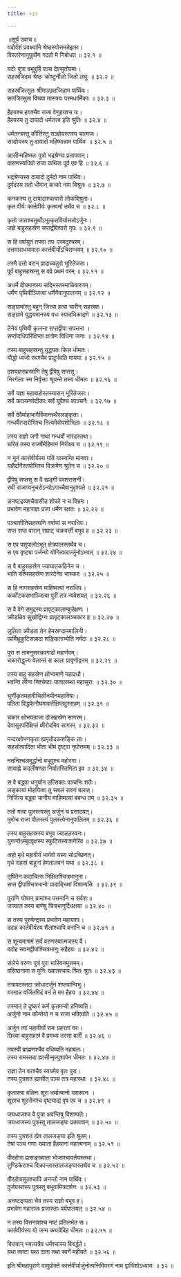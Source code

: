 ```yaml
---
title: ०३२

---
```

॥सूर्य उवाच॥  
यदोर्वंशं प्रवक्ष्यामि श्रेष्ठस्योत्तमतेझसः।  
विस्तरेणानुपूर्व्येण गदतो मे निबोधत ॥ ३२.१ ॥  

यदोः पुत्रा बभूवुर्हि पञ्च देवसुतोपमाः।  
सहस्रजिदथ श्रेष्ठः क्रोष्टुर्नीलो जितो लघुः ॥ ३२.२ ॥  

सहस्रजित्सुतः श्रीमाञ्छतजिन्नाम पार्थिवः।  
सतजित्सुता विख्या तास्त्रयः परमधार्मिकाः ॥ ३२.३ ॥  

हैहयश्च हयश्चैव राजा वेणुहयश्च यः।  
हैहयस्य तु दायादो धर्मतत्त्व इति श्रुतिः ॥ ३२.४ ॥  

धर्मतन्त्रस्तु कीर्त्तिस्तु सञ्ज्ञेयस्तस्य चात्मजः।  
सञ्ज्ञेयस्य तु दायादो महिष्मान्नाम पार्थिवः ॥ ३२.५ ॥  

आसीन्महिष्मतः पुत्रो भद्रश्रेण्यः प्रतापवान्।  
वाराणस्यधिपो राजा कथितः पूर्व एव हि ॥ ३२.६ ॥  

भद्रश्रेण्यस्य दायादो दुर्मदो नाम पार्थिवः।  
दुर्मदस्य ततो धीमान् कन्को नाम विश्रुतः ॥ ३२.७ ॥  

कनकस्य तु दायादाश्चत्वारो लोकविश्रुताः।  
कृत वीर्यः कार्तवीर्यः कृतवर्मा तथैव च ॥ ३२.८ ॥  

कृतो जातश्चतुर्थोऽभूत्कृतविर्यात्ततोऽर्जुनः।  
जज्ञे बाहुसहस्रेण सप्तद्वीपेश्वरो नृपः ॥ ३२.९ ॥  

स हि वर्षायुतं तप्त्वा तपः परमदुश्चरम्।  
दत्तमाराधयामास कार्त्तवीर्योऽत्रिसम्भवम् ॥ ३२.१० ॥  

तस्मै दत्तो वरान् प्रादाच्चतुरो भूरितेजसः।  
पूर्वं बाहुसहस्रन्तु स वव्रे प्रथमं वरम् ॥ ३२.११ ॥  

अधर्मे दीयमानस्य सद्भिस्तस्मान्निवारणम्।  
धर्मेण पृथिवीञ्जित्वा धर्मेणैवानुपालनम् ॥ ३२.१२ ॥  

सङ्ग्रामांस्तु बहून् जित्त्वा हत्वा चारीन् सहस्रशः।  
सङ्ग्रामे युद्धयमानस्य वधः स्यादधिकाद्रणे ॥ ३२.१३ ॥  

तेनेयं पृथिवी कृत्स्ना सप्तद्वीपा सपत्तना ।  
सप्तोदधिपरिक्षिप्ता क्षात्रेण विधिना जनाः ॥ ३२.१४ ॥  

तस्य बाहुसहस्रन्तु युद्ध्यतः किल धीमतः।  
यौद्धो ध्वजो रथश्चैव प्रादुर्भवति मायया ॥ ३२.१५ ॥  

दशयज्ञसहस्राणि तेषु द्वीपेषु सप्तसु।  
निरर्गलाः स्म निर्वृत्ताः श्रूयन्ते तस्य धीमतः ॥ ३२.१६ ॥  

सर्वे यज्ञा महाबाहोस्तस्यासन् भूरितेजसः।  
सर्वे काञ्चनवेदीकाः सर्वे यूपैश्च काञ्चनैः ॥ ३२.१७ ॥  

सर्वे देवैर्माहाभागैर्विमानस्थैरलङ्कृताः।  
गन्धर्वैरप्सरोभिश्च नित्यमेवोपशोभिताः ॥ ३२.१८ ॥  

तस्य राज्ञो जगौ गाथां गन्धर्वो नारदस्तथा।  
चरितं तस्य राजर्षेर्महिमानं निरीक्ष्य च ॥ ३२.१९ ॥  

न नूनं कार्त्तवीर्यस्य गतिं यास्यन्ति मानवाः।  
यज्ञैर्दानैस्तपोभिश्च विक्रमेण श्रुतेन च ॥ ३२.२० ॥  

द्वीपेषु सप्तसु स वै खड्गी वरशरासनी।  
रथी राजाप्यनुचरोऽन्योऽगाच्चैवानुदृश्यते ॥ ३२.२१ ॥  

अनष्टद्रव्यश्चैवासीन्न शोको न च विभ्रमः।  
प्रभावेण महाराज्ञः प्रजा धर्मेण रक्षतः ॥ ३२.२२ ॥  

पञ्चाशीतिसहस्राणि वर्षाणां स नराधिपः।  
सप्त सप्त वारान् सम्राट् चक्रवर्त्ती बभूव ह ॥ ३२.२३ ॥  

स एव पशुपालोऽभूत् क्षेत्रपालस्तथैव च।  
स एव वृष्ट्या पर्जन्यो योगित्वादर्ज्जुनोऽभवत् ॥ ३२.२४ ॥  

स वै बाहुसहस्रेण ज्याघातकठिनेन च ।  
भाति रश्मिसहस्रेण शारदेनेव भास्करः ॥ ३२.२५ ॥  

स हि नागसहस्रेण माहिष्मत्यां नराधिपः।  
कर्कोटकसभाञ्जित्वा पुरीं तत्र न्यवेशयत् ॥ ३२.२६ ॥  

स वै वेगे समुद्रस्य प्रावृट्कालाम्बुजेक्षणः ।  
क्रीडन्निव सुखोद्विग्नः प्रावृट्कालञ्चकार ह ॥ ३२.२७ ॥  

लुलिता क्रीडता तेन हेमस्रग्दाममालिनी।  
ऊर्मिभ्रूकुटिसन्नादा शङ्किताभ्येति नर्मदा ॥ ३२.२८ ॥  

पुरा स तामनुसरन्नवगाढो महार्णवम्।  
चकारोद्धृत्त्य वेलान्तं स कालः प्रावृणोद्वनम् ॥ ३२.२९ ॥  

तस्य बाहु सहस्रेण क्षोभ्यमाणे महादधौ।  
भवन्ति लीना निश्चेष्टाः पातालस्था महासुराः ॥ ३२.३० ॥  

चूर्णीकृतमहावीचिलीनमीनमहाविषाः।  
पतिता विद्धफेनौघमावर्त्तक्षिप्तदुस्सहम् ॥ ३२.३१ ॥  

चकार क्षोभयन्राजा दोःसहस्रेण सागरम्।  
देवासुरपरिक्षिप्तं क्षीरोदमिव सागरम् ॥ ३२.३२ ॥  

मन्दरक्षोभणकृता ह्यमृतोदकशङ्कि ताः।  
सहसोत्पादिता भीता भीमं दृष्ट्वा नृपोत्तमम् ॥ ३२.३३ ॥  

नतनिश्चलमूर्द्धानो बभूवुश्च महोरगाः।  
सायाह्ने कदलीषण्डा निर्वातस्तिमिता इव ॥ ३२.३४ ॥  

स वै बद्ध्वा धनुर्यान उत्सिक्तः पञ्चभिः शतैः।  
लङ्कायां मोहयित्वा तु सबलं रावणं बलात्।  
निर्जित्य बद्ध्वा चानीय माहिष्मत्यां बबन्ध तम् ॥ ३२.३५ ॥  

ततो गत्वा पुलस्त्यस्तु अर्जुनं च प्रसादयत्।  
मुमोच राजा पौलस्त्यं पुलस्त्येनानुपालितम् ॥ ३२.३६ ॥  

तस्य बाहुसहस्रस्य बभूव ज्यातलस्वनः।  
युगान्तेऽम्बुदवृक्षस्य स्फुटितस्याशनेरिव ॥ ३२.३७ ॥  

अहो मृधे महावीर्यं भार्गवो यस्य सोऽच्छिनत्।  
मृधे सहस्रं बाहूनां हेमतालवनं यथा ॥ ३२.३८ ॥  

तृषितेन कदाचित्स भिक्षितश्चित्रभानुना।  
सप्त द्वीपांश्चित्रभानोः प्रादाद्भिक्षां विशाम्पतिः ॥ ३२.३९ ॥  

पुराणि घोषान् ग्रामांश्च पत्तनानि च सर्वशः॥  
जज्वाल तस्य बाणेषु चित्रभानुर्दिधक्षया ॥ ३२.४० ॥  

स तस्य पुरुषेन्द्रस्य प्रभावेण महायशाः।  
ददाह कार्तवीर्यस्य शैलांश्चापि वनानि च ॥ ३२.४१ ॥  

स शून्यमाश्रमं सर्वं वरुणस्यात्मजस्य वै।  
ददोह सवनद्वीपांश्चित्रभानुः सहैहयः ॥ ३२.४२ ॥  

संलेभे वरुणः पुत्रं पुरा भास्विनमुत्तमम्।  
वसिष्ठनामा स मुनिः ख्यातश्चापः श्रितः श्रुतः ॥ ३२.४३ ॥  

तत्रापदस्तदा क्रोधादर्जुनं शप्तवान्विभुः।  
यस्मान्न वर्जितमिदं वनं ते मम हैहय ॥ ३२.४४ ॥  

तस्मात् ते दुष्करं कर्म कृतमन्यो हनिष्यति।  
अर्जुनो नाम कौन्तेयो न च राजा भविष्यति ॥ ३२.४५ ॥  

अर्जुन त्वां महावीर्यो रामः प्रहरतां वरः।  
छित्त्वा बाहुसहस्रं वै प्रमथ्य तरसा बलीं ॥ ३२.४६ ॥  

तपस्वी ब्राह्मणश्चैव वधिष्यति महाबलः।  
तस्य रामस्तदा ह्यासीन्मृत्युशापेन धीमतः ॥ ३२.४७ ॥  

राज्ञा तेन वरश्चैव स्वयमेव वृतः पुरा।  
तस्य पुत्रशतं ह्यासीत् पञ्च तत्र महारथाः ॥ ३२.४८ ॥  

कृतास्त्रा बलिनः शूरा धर्मात्मानो यशस्वनः ।  
शूरश्च शूरसेनश्च वृष्ट्याद्यं वृष एव च ॥ ३२.४९ ॥  

जयध्वजश्च वै पुत्रा अवन्तिषु विशाम्पतेः।  
जयध्वजस्य पुत्रस्तु तालजङ्घः प्रतापवान् ॥ ३२.५० ॥  

तस्य पुत्रशतं ह्येव तालजङ्घा इति श्रुतम्।  
तेषां पञ्च गणाः ख्याता हैहयानां महात्मनाम् ॥ ३२.५१ ॥  

वीरहोत्रा ह्यसङ्ख्याता भोजाश्चावर्तयस्तथा।  
तुण्डिकेराश्च विक्रान्तास्तालजङ्घास्तथैव च ॥ ३२.५२ ॥  

वीरहोत्रसुतश्चापि अनन्तो नाम पार्थिवः।  
दुर्जयस्तस्य पुत्रस्तु बभूवामित्रदर्शनः ॥ ३२.५३ ॥  

अनष्टद्रव्यता चैव तस्य राज्ञो बभूव ह।  
प्रभावेण महाराजः प्रजास्ताः पर्यपालयत् ॥ ३२.५४ ॥  

न तस्य वित्तनाशश्च नष्टं प्रतिलभेत सः।  
कार्तवीर्यस्य यो जन्म कथयेदिह धीमतः ॥ ३२.५५ ॥  

वित्तवान् भवत्यत्रैव धर्मश्चास्य विवर्द्धते।  
यथा त्वष्टा यथा दाता तथा स्वर्गे महीयते ॥ ३२.५६ ॥  

इति श्रीमहापुराणे वायुप्रोक्ते कार्त्तवीर्यार्जुनोत्पत्तिविवरणं नाम द्वात्रिंशोऽध्यायः ॥ ३२ ॥